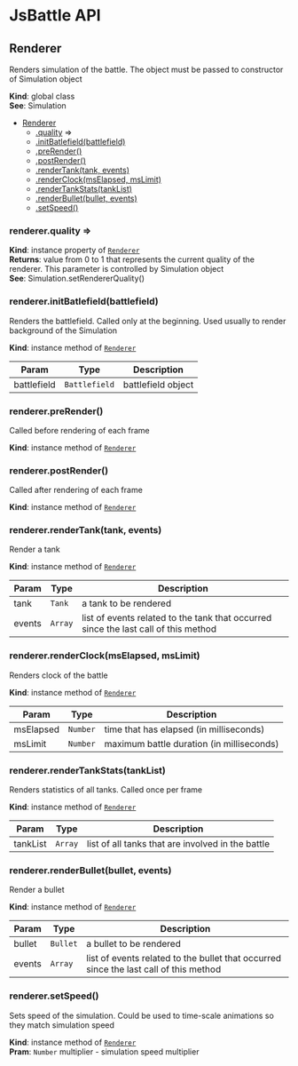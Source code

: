 # JsBattle API
<a name="Renderer"></a>

## Renderer
Renders simulation of the battle. The object must be passed to
constructor of Simulation object

**Kind**: global class  
**See**: Simulation  

* [Renderer](#Renderer)
    * [.quality](#Renderer+quality) ⇒
    * [.initBatlefield(battlefield)](#Renderer+initBatlefield)
    * [.preRender()](#Renderer+preRender)
    * [.postRender()](#Renderer+postRender)
    * [.renderTank(tank, events)](#Renderer+renderTank)
    * [.renderClock(msElapsed, msLimit)](#Renderer+renderClock)
    * [.renderTankStats(tankList)](#Renderer+renderTankStats)
    * [.renderBullet(bullet, events)](#Renderer+renderBullet)
    * [.setSpeed()](#Renderer+setSpeed)

<a name="Renderer+quality"></a>

### renderer.quality ⇒
**Kind**: instance property of [<code>Renderer</code>](#Renderer)  
**Returns**: value from 0 to 1 that represents the current quality of the renderer. This parameter is controlled by Simulation object  
**See**: Simulation.setRendererQuality()  
<a name="Renderer+initBatlefield"></a>

### renderer.initBatlefield(battlefield)
Renders the battlefield. Called only at the beginning. Used usually to render
background of the Simulation

**Kind**: instance method of [<code>Renderer</code>](#Renderer)  

| Param | Type | Description |
| --- | --- | --- |
| battlefield | <code>Battlefield</code> | battlefield object |

<a name="Renderer+preRender"></a>

### renderer.preRender()
Called before rendering of each frame

**Kind**: instance method of [<code>Renderer</code>](#Renderer)  
<a name="Renderer+postRender"></a>

### renderer.postRender()
Called after rendering of each frame

**Kind**: instance method of [<code>Renderer</code>](#Renderer)  
<a name="Renderer+renderTank"></a>

### renderer.renderTank(tank, events)
Render a tank

**Kind**: instance method of [<code>Renderer</code>](#Renderer)  

| Param | Type | Description |
| --- | --- | --- |
| tank | <code>Tank</code> | a tank to be rendered |
| events | <code>Array</code> | list of events related to the tank that occurred since the last call of this method |

<a name="Renderer+renderClock"></a>

### renderer.renderClock(msElapsed, msLimit)
Renders clock of the battle

**Kind**: instance method of [<code>Renderer</code>](#Renderer)  

| Param | Type | Description |
| --- | --- | --- |
| msElapsed | <code>Number</code> | time that has elapsed (in milliseconds) |
| msLimit | <code>Number</code> | maximum battle duration (in milliseconds) |

<a name="Renderer+renderTankStats"></a>

### renderer.renderTankStats(tankList)
Renders statistics of all tanks. Called once per frame

**Kind**: instance method of [<code>Renderer</code>](#Renderer)  

| Param | Type | Description |
| --- | --- | --- |
| tankList | <code>Array</code> | list of all tanks that are involved in the battle |

<a name="Renderer+renderBullet"></a>

### renderer.renderBullet(bullet, events)
Render a bullet

**Kind**: instance method of [<code>Renderer</code>](#Renderer)  

| Param | Type | Description |
| --- | --- | --- |
| bullet | <code>Bullet</code> | a bullet to be rendered |
| events | <code>Array</code> | list of events related to the bullet that occurred since the last call of this method |

<a name="Renderer+setSpeed"></a>

### renderer.setSpeed()
Sets speed of the simulation. Could be used to time-scale animations so they match simulation speed

**Kind**: instance method of [<code>Renderer</code>](#Renderer)  
**Pram**: <code>Number</code> multiplier - simulation speed multiplier  
